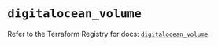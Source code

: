 # `digitalocean_volume`

Refer to the Terraform Registry for docs: [`digitalocean_volume`](https://registry.terraform.io/providers/digitalocean/digitalocean/2.41.0/docs/resources/volume).
